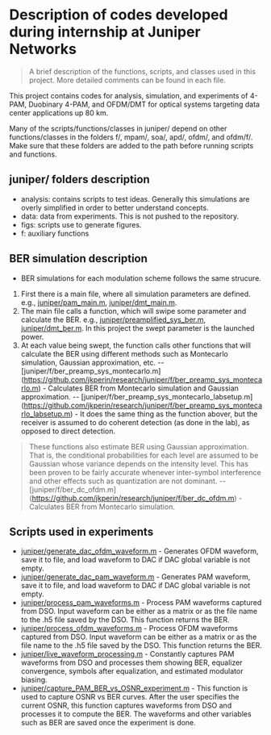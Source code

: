 #  Description of codes developed during internship at Juniper Networks
> A brief description of the functions, scripts, and classes used in this project. More detailed comments can be found in each file.

This project contains codes for analysis, simulation, and experiments of 4-PAM, Duobinary 4-PAM, and OFDM/DMT for optical systems targeting data center applications up 80 km. 

Many of the scripts/functions/classes in juniper/ depend on other functions/classes in the folders f/, mpam/, soa/, apd/, ofdm/, and ofdm/f/. Make sure that these folders are added to the path before running scripts and functions.

## juniper/ folders description
- analysis: contains scripts to test ideas. Generally this simulations are overly simplified in order to better understand concepts.
- data: data from experiments. This is not pushed to the repository.
- figs: scripts use to generate figures.
- f: auxiliary functions

## BER simulation description
- BER simulations for each modulation scheme follows the same strucure.
1. First there is a main file, where all simulation parameters are defined. e.g., [juniper/pam_main.m](https://github.com/jkperin/research/juniper/pam_main.m), [juniper/dmt_main.m](https://github.com/jkperin/research/juniper/dmt_main.m).
2. The main file calls a function, which will swipe some parameter and calculate the BER. e.g., [juniper/preamplified_sys_ber.m](https://github.com/jkperin/research/juniper/preamplified_sys_ber.m), [juniper/dmt_ber.m](https://github.com/jkperin/research/juniper/dmt_ber.m). In this project the swept parameter is the launched power.
3. At each value being swept, the function calls other functions that will calculate the BER using different methods such as Montecarlo simulation, Gaussian approximation, etc. 
-- [juniper/f/ber_preamp_sys_montecarlo.m] (https://github.com/jkperin/research/juniper/f/ber_preamp_sys_montecarlo.m) - Calculates BER from Montecarlo simulation and Gaussian approximation.
-- [juniper/f/ber_preamp_sys_montecarlo_labsetup.m] (https://github.com/jkperin/research/juniper/f/ber_preamp_sys_montecarlo_labsetup.m) - It does the same thing as the function abover, but the receiver is assumed to do coherent detection (as done in the lab), as opposed to direct detection.
> These functions also estimate BER using Gaussian approximation. That is, the conditional probabilities for each level are assumed to be Gaussian whose variance depends on the intensity level. This has been proven to be fairly accurate whenever inter-symbol interference and other effects such as quantization are not dominant.
-- [juniper/f/ber_dc_ofdm.m] (https://github.com/jkperin/research/juniper/f/ber_dc_ofdm.m) - Calculates BER from Montecarlo simulation.

## Scripts used in experiments
- [juniper/generate_dac_ofdm_waveform.m](https://github.com/jkperin/research/juniper/generate_dac_ofdm_waveform.m) - Generates OFDM waveform, save it to file, and load waveform to DAC if DAC global variable is not empty.
- [juniper/generate_dac_pam_waveform.m](https://github.com/jkperin/research/juniper/generate_dac_pam_waveform.m) - Generates PAM waveform, save it to file, and load waveform to DAC if DAC global variable is not empty.
- [juniper/process_pam_waveforms.m](https://github.com/jkperin/research/juniper/process_pam_waveforms.m) - Process PAM waveforms captured from DSO. Input waveform can be either as a matrix or as the file name to the .h5 file saved by the DSO. This function returns the BER.
- [juniper/process_ofdm_waveforms.m](https://github.com/jkperin/research/juniper/process_ofdm_waveforms.m) - Process OFDM waveforms captured from DSO. Input waveform can be either as a matrix or as the file name to the .h5 file saved by the DSO. This function returns the BER.
- [juniper/live_waveform_processing.m](https://github.com/jkperin/research/juniper/live_waveform_processing.m) - Constantly captures PAM waveforms from DSO and processes them showing BER, equalizer convergence, symbols after equalization, and estimated modulator biasing.
- [juniper/capture_PAM_BER_vs_OSNR_experiment.m](https://github.com/jkperin/research/juniper/capture_PAM_BER_vs_OSNR_experiment.m) - This function is used to capture OSNR vs BER curves. After the user specifies the current OSNR, this function captures waveforms from DSO and processes it to compute the BER. The waveforms and other variables such as BER are saved once the experiment is done.
